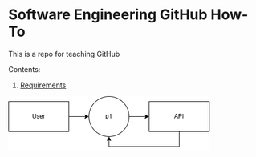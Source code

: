 # Software Engineering GitHub How-To

This is a repo for teaching GitHub

Contents:
1. [Requirements](https://github.com/adamspanier/TheCYBR404/blob/main/Documentation/Requirements.md)

![L0 Diagram](https://github.com/adamspanier/TheCYBR404/blob/main/Diagrams/test.jpg)
